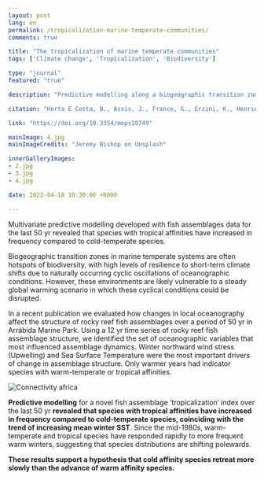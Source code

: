 ```yaml
---
layout: post
lang: en
permalink: /tropicalization-marine-temperate-communities/
comments: true

title: "The tropicalization of marine temperate communities"
tags: ['Climate change', 'Tropicalization', 'Biodiversity']

type: "journal"
featured: "true"

description: "Predictive modelling along a biogeographic transition zone revealed that species with tropical affinities have increased in frequency compared to cold-temperate species."

citation: "Horta E Costa, B., Assis, J., Franco, G., Erzini, K., Henriques, M., Gonçalves, E. J., et al. (2014). Tropicalization of fish assemblages in temperate biogeographic transition zones. Marine Ecology Progress Series 504, 241–252."

link: "https://doi.org/10.3354/meps10749"

mainImage: 4.jpg
mainImageCredits: "Jeremy Bishop on Unsplash"

innerGalleryImages:
- 2.jpg
- 3.jpg
- 4.jpg

date: 2022-04-18 10:30:00 +0800

---
```


Multivariate predictive modelling developed with fish assemblages data for the last 50 yr revealed that species with tropical affinities have increased in frequency compared to cold-temperate species.

Biogeographic transition zones in marine temperate systems are often hotspots of biodiversity, with high levels of resilience to short-term climate shifts due to naturally occurring cyclic oscillations of oceanographic conditions. However, these environments are likely vulnerable to a steady global warming scenario in which these cyclical conditions could be disrupted.

In a recent publication we evaluated how changes in local oceanography affect the structure of rocky reef fish assemblages over a period of 50 yr in Arrábida Marine Park. Using a 12 yr time series of rocky reef fish assemblage structure, we identified the set of oceanographic variables that most influenced assemblage dynamics. Winter northward wind stress (Upwelling) and Sea Surface Temperature were the most important drivers of change in assemblage structure. Only warmer years had indicator species with warm-temperate or tropical affinities.

<img src="{{ site.baseurl }}/assets/images/posts/4_1.jpg" alt="Connectivity africa" style="max-height: 625px;">

<b>Predictive modelling</b> for a novel fish assemblage ‘tropicalization’ index over the last 50 yr <b>revealed that species with tropical affinities have increased in frequency compared to cold-temperate species, coinciding with the trend of increasing mean winter SST</b>. Since the mid-1980s, warm-temperate and tropical species have responded rapidly to more frequent warm winters, suggesting that species distributions are shifting polewards.

<b>These results support a hypothesis that cold affinity species retreat more slowly than the advance of warm affinity species.</b>
